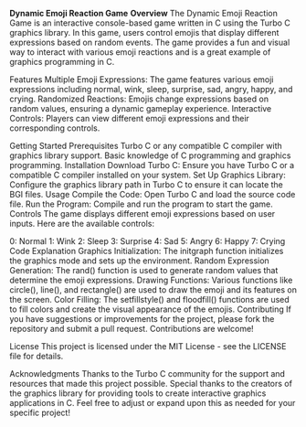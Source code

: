 **Dynamic Emoji Reaction Game**
**Overview**
The Dynamic Emoji Reaction Game is an interactive console-based game written in C using the Turbo C graphics library. In this game, users control emojis that display different expressions based on random events. The game provides a fun and visual way to interact with various emoji reactions and is a great example of graphics programming in C.

Features
Multiple Emoji Expressions: The game features various emoji expressions including normal, wink, sleep, surprise, sad, angry, happy, and crying.
Randomized Reactions: Emojis change expressions based on random values, ensuring a dynamic gameplay experience.
Interactive Controls: Players can view different emoji expressions and their corresponding controls.

Getting Started
Prerequisites
Turbo C or any compatible C compiler with graphics library support.
Basic knowledge of C programming and graphics programming.
Installation
Download Turbo C: Ensure you have Turbo C or a compatible C compiler installed on your system.
Set Up Graphics Library: Configure the graphics library path in Turbo C to ensure it can locate the BGI files.
Usage
Compile the Code: Open Turbo C and load the source code file.
Run the Program: Compile and run the program to start the game.
Controls
The game displays different emoji expressions based on user inputs. Here are the available controls:

0: Normal
1: Wink
2: Sleep
3: Surprise
4: Sad
5: Angry
6: Happy
7: Crying
Code Explanation
Graphics Initialization: The initgraph function initializes the graphics mode and sets up the environment.
Random Expression Generation: The rand() function is used to generate random values that determine the emoji expressions.
Drawing Functions: Various functions like circle(), line(), and rectangle() are used to draw the emoji and its features on the screen.
Color Filling: The setfillstyle() and floodfill() functions are used to fill colors and create the visual appearance of the emojis.
Contributing
If you have suggestions or improvements for the project, please fork the repository and submit a pull request. Contributions are welcome!

License
This project is licensed under the MIT License - see the LICENSE file for details.

Acknowledgments
Thanks to the Turbo C community for the support and resources that made this project possible.
Special thanks to the creators of the graphics library for providing tools to create interactive graphics applications in C.
Feel free to adjust or expand upon this as needed for your specific project!
